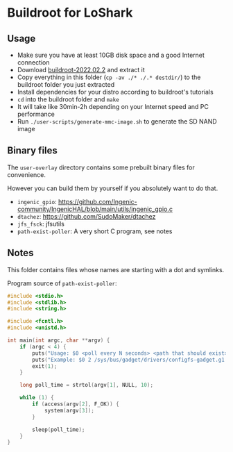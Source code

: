# Buildroot for LoShark

## Usage
- Make sure you have at least 10GB disk space and a good Internet connection
- Download [buildroot-2022.02.2](https://buildroot.org/downloads/buildroot-2022.02.2.tar.xz) and extract it
- Copy everything in this folder (`cp -av ./* ./.* destdir/`) to the buildroot folder you just extracted
- Install dependencies for your distro according to buildroot's tutorials
- `cd` into the buildroot folder and `make`
- It will take like 30min-2h depending on your Internet speed and PC performance
- Run `./user-scripts/generate-mmc-image.sh` to generate the SD NAND image

## Binary files
The `user-overlay` directory contains some prebuilt binary files for convenience.

However you can build them by yourself if you absolutely want to do that.

- `ingenic_gpio`: https://github.com/Ingenic-community/IngenicHAL/blob/main/utils/ingenic_gpio.c
- `dtachez`: https://github.com/SudoMaker/dtachez
- `jfs_fsck`: jfsutils
- `path-exist-poller`: A very short C program, see notes

## Notes
This folder contains files whose names are starting with a dot and symlinks.

Program source of `path-exist-poller`:
```c
#include <stdio.h>
#include <stdlib.h>
#include <string.h>

#include <fcntl.h>
#include <unistd.h>

int main(int argc, char **argv) {
	if (argc < 4) {
		puts("Usage: $0 <poll every N seconds> <path that should exist> <script or command>");
		puts("Example: $0 2 /sys/bus/gadget/drivers/configfs-gadget.g1 /sbin/usb-gadget.sh");
		exit(1);
	}

	long poll_time = strtol(argv[1], NULL, 10);

	while (1) {
		if (access(argv[2], F_OK)) {
			system(argv[3]);
		}

		sleep(poll_time);
	}
}
```